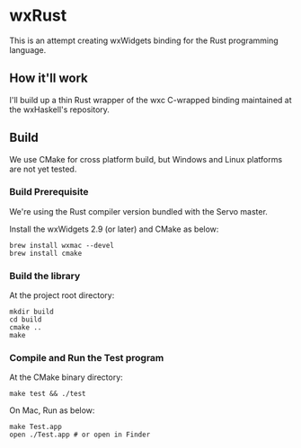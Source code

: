 # wxRust

This is an attempt creating wxWidgets binding for the Rust programming language.

## How it'll work

I'll build up a thin Rust wrapper of the wxc C-wrapped binding maintained at the wxHaskell's repository.

## Build

We use CMake for cross platform build, but Windows and Linux platforms are not yet tested.

### Build Prerequisite

We're using the Rust compiler version bundled with the Servo master.

Install the wxWidgets 2.9 (or later) and CMake as below:

    brew install wxmac --devel
    brew install cmake

### Build the library

At the project root directory:

    mkdir build
    cd build
    cmake ..
    make

### Compile and Run the Test program

At the CMake binary directory:

    make test && ./test

On Mac, Run as below:

    make Test.app
    open ./Test.app # or open in Finder
